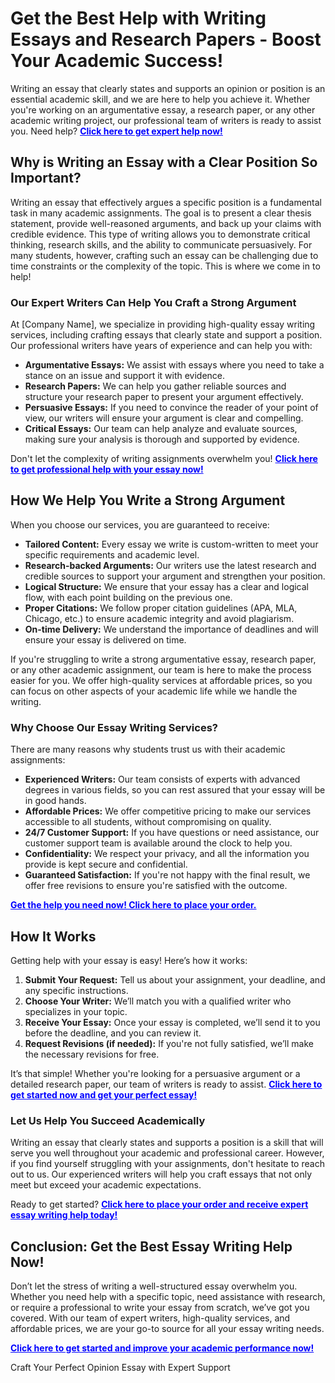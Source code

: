<h1>Get the Best Help with Writing Essays and Research Papers - Boost Your Academic Success!</h1>

<p>Writing an essay that clearly states and supports an opinion or position is an essential academic skill, and we are here to help you achieve it. Whether you're working on an argumentative essay, a research paper, or any other academic writing project, our professional team of writers is ready to assist you. Need help? <a href="https://tinyurl.com/topessay?keyword=an+essay+stating+and+supporting+an+opinion+or+position+is" style="color:blue;"><strong>Click here to get expert help now!</strong></a></p>

<h2>Why is Writing an Essay with a Clear Position So Important?</h2>

<p>Writing an essay that effectively argues a specific position is a fundamental task in many academic assignments. The goal is to present a clear thesis statement, provide well-reasoned arguments, and back up your claims with credible evidence. This type of writing allows you to demonstrate critical thinking, research skills, and the ability to communicate persuasively. For many students, however, crafting such an essay can be challenging due to time constraints or the complexity of the topic. This is where we come in to help!</p>

<h3>Our Expert Writers Can Help You Craft a Strong Argument</h3>

<p>At [Company Name], we specialize in providing high-quality essay writing services, including crafting essays that clearly state and support a position. Our professional writers have years of experience and can help you with:</p>

<ul>
    <li><strong>Argumentative Essays:</strong> We assist with essays where you need to take a stance on an issue and support it with evidence.</li>
    <li><strong>Research Papers:</strong> We can help you gather reliable sources and structure your research paper to present your argument effectively.</li>
    <li><strong>Persuasive Essays:</strong> If you need to convince the reader of your point of view, our writers will ensure your argument is clear and compelling.</li>
    <li><strong>Critical Essays:</strong> Our team can help analyze and evaluate sources, making sure your analysis is thorough and supported by evidence.</li>
</ul>

<p>Don't let the complexity of writing assignments overwhelm you! <a href="https://tinyurl.com/topessay?keyword=an+essay+stating+and+supporting+an+opinion+or+position+is" style="color:blue;"><strong>Click here to get professional help with your essay now!</strong></a></p>

<h2>How We Help You Write a Strong Argument</h2>

<p>When you choose our services, you are guaranteed to receive:</p>

<ul>
    <li><strong>Tailored Content:</strong> Every essay we write is custom-written to meet your specific requirements and academic level.</li>
    <li><strong>Research-backed Arguments:</strong> Our writers use the latest research and credible sources to support your argument and strengthen your position.</li>
    <li><strong>Logical Structure:</strong> We ensure that your essay has a clear and logical flow, with each point building on the previous one.</li>
    <li><strong>Proper Citations:</strong> We follow proper citation guidelines (APA, MLA, Chicago, etc.) to ensure academic integrity and avoid plagiarism.</li>
    <li><strong>On-time Delivery:</strong> We understand the importance of deadlines and will ensure your essay is delivered on time.</li>
</ul>

<p>If you're struggling to write a strong argumentative essay, research paper, or any other academic assignment, our team is here to make the process easier for you. We offer high-quality services at affordable prices, so you can focus on other aspects of your academic life while we handle the writing.</p>

<h3>Why Choose Our Essay Writing Services?</h3>

<p>There are many reasons why students trust us with their academic assignments:</p>

<ul>
    <li><strong>Experienced Writers:</strong> Our team consists of experts with advanced degrees in various fields, so you can rest assured that your essay will be in good hands.</li>
    <li><strong>Affordable Prices:</strong> We offer competitive pricing to make our services accessible to all students, without compromising on quality.</li>
    <li><strong>24/7 Customer Support:</strong> If you have questions or need assistance, our customer support team is available around the clock to help you.</li>
    <li><strong>Confidentiality:</strong> We respect your privacy, and all the information you provide is kept secure and confidential.</li>
    <li><strong>Guaranteed Satisfaction:</strong> If you're not happy with the final result, we offer free revisions to ensure you're satisfied with the outcome.</li>
</ul>

<p><a href="https://tinyurl.com/topessay?keyword=an+essay+stating+and+supporting+an+opinion+or+position+is" style="color:blue;"><strong>Get the help you need now! Click here to place your order.</strong></a></p>

<h2>How It Works</h2>

<p>Getting help with your essay is easy! Here’s how it works:</p>

<ol>
    <li><strong>Submit Your Request:</strong> Tell us about your assignment, your deadline, and any specific instructions.</li>
    <li><strong>Choose Your Writer:</strong> We’ll match you with a qualified writer who specializes in your topic.</li>
    <li><strong>Receive Your Essay:</strong> Once your essay is completed, we’ll send it to you before the deadline, and you can review it.</li>
    <li><strong>Request Revisions (if needed):</strong> If you're not fully satisfied, we’ll make the necessary revisions for free.</li>
</ol>

<p>It’s that simple! Whether you're looking for a persuasive argument or a detailed research paper, our team of writers is ready to assist. <a href="https://tinyurl.com/topessay?keyword=an+essay+stating+and+supporting+an+opinion+or+position+is" style="color:blue;"><strong>Click here to get started now and get your perfect essay!</strong></a></p>

<h3>Let Us Help You Succeed Academically</h3>

<p>Writing an essay that clearly states and supports a position is a skill that will serve you well throughout your academic and professional career. However, if you find yourself struggling with your assignments, don't hesitate to reach out to us. Our experienced writers will help you craft essays that not only meet but exceed your academic expectations.</p>

<p>Ready to get started? <a href="https://tinyurl.com/topessay?keyword=an+essay+stating+and+supporting+an+opinion+or+position+is" style="color:blue;"><strong>Click here to place your order and receive expert essay writing help today!</strong></a></p>

<h2>Conclusion: Get the Best Essay Writing Help Now!</h2>

<p>Don’t let the stress of writing a well-structured essay overwhelm you. Whether you need help with a specific topic, need assistance with research, or require a professional to write your essay from scratch, we’ve got you covered. With our team of expert writers, high-quality services, and affordable prices, we are your go-to source for all your essay writing needs.</p>

<p><a href="https://tinyurl.com/topessay?keyword=an+essay+stating+and+supporting+an+opinion+or+position+is" style="color:blue;"><strong>Click here to get started and improve your academic performance now!</strong></a></p>
Craft Your Perfect Opinion Essay with Expert Support
